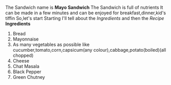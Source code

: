 The Sandwich name is **Mayo Sandwich**
The Sandwich is full of nutrients
It can be made in a few minutes and can be enjoyed for breakfast,dinner,kid's tiffin
So,let's start
Starting I'll tell about the *Ingredients* and then the *Recipe*
**Ingredients**
1) Bread
2) Mayonnaise
3) As many vegetables as possible like cucumber,tomato,corn,capsicum(any colour),cabbage,potato(boiled)(all chopped)
4) Cheese
5) Chat Masala
6) Black Pepper
7) Green Chutney